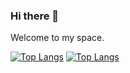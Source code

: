 ### Hi there 👋

Welcome to my space.

[![Top Langs](https://github-readme-stats.vercel.app/api/top-langs/?username=AccessRetrieved&layout=compact)](https://github.com/AccessRetrieved)
[![Top Langs](https://github-readme-stats.vercel.app/api/top-langs/?username=AccessRetrieved&langs_count=8)](https://github.com/anuraghazra/github-readme-stats)
